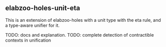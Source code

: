 ## elabzoo-holes-unit-eta

This is an extension of elabzoo-holes with a unit type with the eta rule,
and a type-aware unifier for it.

TODO: docs and explanation.
TODO: complete detection of contractible contexts in unification
